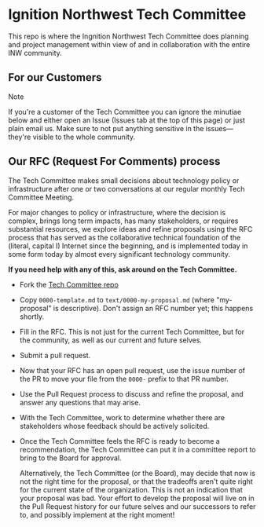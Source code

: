 # Ignition Northwest Tech Committee
This repo is where the Ingnition Northwest Tech Committee does planning and
project management within view of and in collaboration with the entire INW
community.

## For our Customers
> [!NOTE]
> If you're a customer of the Tech Committee you can ignore the minutiae below
> and either open an Issue (Issues tab at the top of this page) or just plain
> email us. Make sure to not put anything sensitive in the issues&mdash;they're
> visible to the whole community.

## Our RFC (Request For Comments) process
The Tech Committee makes small decisions about technology policy or
infrastructure after one or two conversations at our regular monthly
Tech Committee Meeting.

For major changes to policy or infrastructure, where the decision is complex,
brings long term impacts, has many stakeholders, or requires substantial
resources, we explore ideas and refine proposals using the RFC process that
has served as the collaborative technical foundation of the (literal, capital
I) Internet since the beginning, and is implemented today in some form today
by almost every significant technology community.

**If you need help with any of this, ask around on the Tech Committee.**

  - Fork the [Tech Committee repo]
  - Copy `0000-template.md` to `text/0000-my-proposal.md` (where "my-proposal"
    is descriptive). Don't assign an RFC number yet; this happens shortly.
  - Fill in the RFC. This is not just for the current Tech Committee, but for
    the community, as well as our current and future selves.
  - Submit a pull request.
  - Now that your RFC has an open pull request, use the issue number of the PR
    to move your file from the `0000-` prefix to that PR number.
  - Use the Pull Request process to discuss and refine the proposal, and
    answer any questions that may arise.
  - With the Tech Committee, work to determine whether there are stakeholders
    whose feedback should be actively solicited.
  - Once the Tech Committee feels the RFC is ready to become a recommendation,
    the Tech Committee can put it in a committee report to bring to the Board
    for approval.
    
    Alternatively, the Tech Committee (or the Board), may decide that now
    is not the right time for the proposal, or that the tradeoffs aren't quite
    right for the current state of the organization. This is not an indication
    that your proposal was bad. Your effort to develop the proposal will
    live on in the Pull Request history for our future selves and our
    successors to refer to, and possibly implement at the right moment!

[Tech Committee repo]: https://github.com/ingitionnw/tech-committee